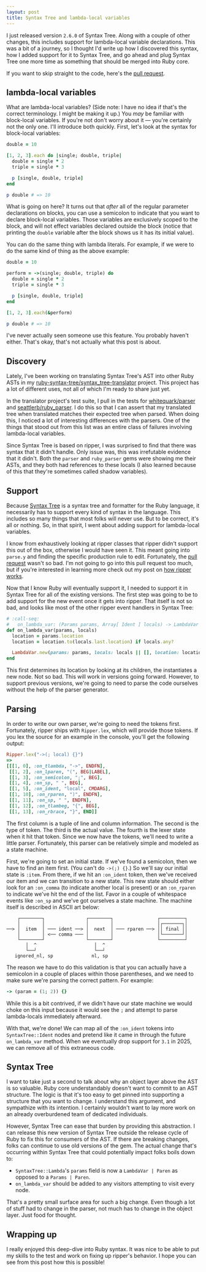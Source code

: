 ```yaml
---
layout: post
title: Syntax Tree and lambda-local variables
---
```


I just released version `2.6.0` of Syntax Tree. Along with a couple of other changes, this includes support for lambda-local variable declarations. This was a bit of a journey, so I thought I'd write up how I discovered this syntax, how I added support for it to Syntax Tree, and go ahead and plug Syntax Tree one more time as something that should be merged into Ruby core.

If you want to skip straight to the code, here's the [pull request](https://github.com/ruby-syntax-tree/syntax_tree/pull/84/files).

## lambda-local variables

What are lambda-local variables? (Side note: I have no idea if that's the correct terminology. I might be making it up.) You _may_ be familiar with block-local variables. If you're not don't worry about it — you're certainly not the only one. I'll introduce both quickly. First, let's look at the syntax for block-local variables:

```ruby
double = 10

[1, 2, 3].each do |single; double, triple|
  double = single * 2
  triple = single * 3

  p [single, double, triple]
end

p double # => 10
```

What is going on here? It turns out that _after_ all of the regular parameter declarations on blocks, you can use a semicolon to indicate that you want to declare block-local variables. Those variables are exclusively scoped to the block, and will not effect variables declared outside the block (notice that printing the `double` variable after the block shows us it has its initial value).

You can do the same thing with lambda literals. For example, if we were to do the same kind of thing as the above example:

```ruby
double = 10

perform = ->(single; double, triple) do
  double = single * 2
  triple = single * 3

  p [single, double, triple]
end

[1, 2, 3].each(&perform)

p double # => 10
```

I've never actually seen someone use this feature. You probably haven't either. That's okay, that's not actually what this post is about.

## Discovery

Lately, I've been working on translating Syntax Tree's AST into other Ruby ASTs in my [ruby-syntax-tree/syntax_tree-translator](https://github.com/ruby-syntax-tree/syntax_tree-translator) project. This project has a lot of different uses, not all of which I'm ready to share just yet.

In the translator project's test suite, I pull in the tests for [whitequark/parser](https://github.com/whitequark/parser) and [seattlerb/ruby_parser](https://github.com/seattlerb/ruby_parser). I do this so that I can assert that my translated tree when translated matches their expected tree when parsed. When doing this, I noticed a lot of interesting differences with the parsers. One of the things that stood out from this list was an entire class of failures involving lambda-local variables.

Since Syntax Tree is based on ripper, I was surprised to find that there was syntax that it didn't handle. Only issue was, this was irrefutable evidence that it didn't. Both the `parser` and `ruby_parser` gems were showing me their ASTs, and they both had references to these locals (I also learned because of this that they're sometimes called shadow variables).

## Support

Because [Syntax Tree](https://github.com/ruby-syntax-tree/syntax_tree) is a syntax tree and formatter for the Ruby language, it necessarily has to support every kind of syntax in the language. This includes so many things that most folks will never use. But to be correct, it's all or nothing. So, in that spirit, I went about adding support for lambda-local variables.

I know from exhaustively looking at ripper classes that ripper didn't support this out of the box, otherwise I would have seen it. This meant going into `parse.y` and finding the specific production rule to edit. Fortunately, the [pull request](https://github.com/ruby/ruby/pull/5801/files) wasn't so bad. I'm not going to go into this pull request too much, but if you're interested in learning more check out my post on [how ripper works](/2022/02/14/formatting-ruby-part-1.html).

Now that I know Ruby will eventually support it, I needed to support it in Syntax Tree for all of the existing versions. The first step was going to be to add support for the new event once it gets into ripper. That itself is not so bad, and looks like most of the other ripper event handlers in Syntax Tree:

```ruby
# :call-seq:
#   on_lambda_var: (Params params, Array[ Ident ] locals) -> LambdaVar
def on_lambda_var(params, locals)
  location = params.location
  location = location.to(locals.last.location) if locals.any?

  LambdaVar.new(params: params, locals: locals || [], location: location)
end
```

This first determines its location by looking at its children, the instantiates a new node. Not so bad. This will work in versions going forward. However, to support previous versions, we're going to need to parse the code ourselves without the help of the parser generator.

## Parsing

In order to write our own parser, we're going to need the tokens first. Fortunately, ripper ships with `Ripper.lex`, which will provide those tokens. If you lex the source for an example in the console, you'll get the following output:

```ruby
Ripper.lex("->(; local) {}")
=> 
[[[1, 0], :on_tlambda, "->", ENDFN],                    
 [[1, 2], :on_lparen, "(", BEG|LABEL],                  
 [[1, 3], :on_semicolon, ";", BEG],                     
 [[1, 4], :on_sp, " ", BEG],                            
 [[1, 5], :on_ident, "local", CMDARG],                  
 [[1, 10], :on_rparen, ")", ENDFN],                     
 [[1, 11], :on_sp, " ", ENDFN],                         
 [[1, 12], :on_tlambeg, "{", BEG],                      
 [[1, 13], :on_rbrace, "}", END]]   
```

The first column is a tuple of line and column information. The second is the type of token. The third is the actual value. The fourth is the lexer state when it hit that token. Since we now have the tokens, we'll need to write a little parser. Fortunately, this parser can be relatively simple and modeled as a state machine.

First, we're going to set an initial state. If we've found a semicolon, then we have to find an item first. (You can't do `->(;) {}`.) So we'll say our initial state is `:item`. From there, if we hit an `:on_ident` token, then we've received our item and we can transition to a new state. This new state should either look for an `:on_comma` (to indicate another local is present) or an `:on_rparen` to indicate we've hit the end of the list. Favor in a couple of whitespace events like `:on_sp` and we've got ourselves a state machine. The machine itself is described in ASCII art below:

```
    ┌────────┐               ┌────────┐                ┌─────────┐
    │        │               │        │                │┌───────┐│
──> │  item  │ ─── ident ──> │  next  │ ─── rparen ──> ││ final ││
    │        │ <── comma ─── │        │                │└───────┘│
    └────────┘               └────────┘                └─────────┘
       │  ^                     │  ^
       └──┘                     └──┘
   ignored_nl, sp              nl, sp
```

The reason we have to do this validation is that you can actually have a semicolon in a couple of places within those parentheses, and we need to make sure we're parsing the correct pattern. For example:

```ruby
-> (param = (1; 2)) {}
```

While this is a bit contrived, if we didn't have our state machine we would choke on this input because it would see the `;` and attempt to parse lambda-locals immediately afterward.

With that, we're done! We can map all of the `:on_ident` tokens into `SyntaxTree::Ident` nodes and pretend like it came in through the future `on_lambda_var` method. When we eventually drop support for `3.1` in 2025, we can remove all of this extraneous code.

## Syntax Tree

I want to take just a second to talk about why an object layer above the AST is so valuable. Ruby core understandably doesn't want to commit to an AST structure. The logic is that it's too easy to get pinned into supporting a structure that you want to change. I understand this argument, and sympathize with its intention. I certainly wouldn't want to lay more work on an already overburdened team of dedicated individuals.

However, Syntax Tree can ease that burden by providing this abstraction. I can release this new version of Syntax Tree outside the release cycle of Ruby to fix this for consumers of the AST. If there are breaking changes, folks can continue to use old versions of the gem. The actual change that's occurring within Syntax Tree that could potentially impact folks boils down to:

* `SyntaxTree::Lambda`'s `params` field is now a `LambdaVar | Paren` as opposed to a `Params | Paren`.
* `on_lambda_var` should be added to any visitors attempting to visit every node.

That's a pretty small surface area for such a big change. Even though a lot of stuff had to change in the parser, not much has to change in the object layer. Just food for thought.

## Wrapping up

I really enjoyed this deep-dive into Ruby syntax. It was nice to be able to put my skills to the test and work on fixing up ripper's behavior. I hope you can see from this post how this is possible!
